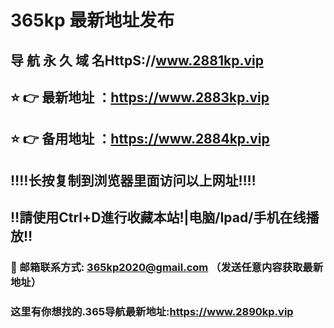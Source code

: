 # 365kp 最新地址发布 
## 导 航 永 久 域 名HttpS://www.2881kp.vip
## ⭐️ 👉 最新地址 ：https://www.2883kp.vip
## ⭐️ 👉 备用地址 ：https://www.2884kp.vip
## ‼️‼️长按复制到浏览器里面访问以上网址‼️‼️
## ‼️請使用Ctrl+D進行收藏本站!|电脑/Ipad/手机在线播放‼️
### 📧 邮箱联系方式: 365kp2020@gmail.com （发送任意内容获取最新地址）
### 这里有你想找的.365导航最新地址:https://www.2890kp.vip

